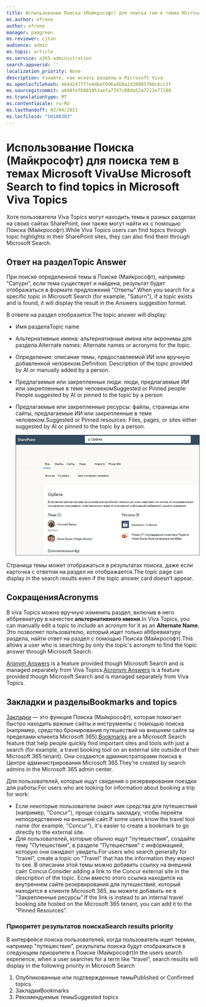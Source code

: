 ```yaml
---
title: Использование Поиска (Майкрософт) для поиска тем в темах Microsoft Viva
ms.author: efrene
author: efrene
manager: pamgreen
ms.reviewer: cjtan
audience: admin
ms.topic: article
ms.service: o365-administration
search.appverid: ''
localization_priority: None
description: Узнайте, как искать разделы в Microsoft Viva.
ms.openlocfilehash: 484d2477f7e4dbef096a4b8a2d30095708c6cc3f
ms.sourcegitcommit: a048fefb081953aefa7747c08da52a7722e77288
ms.translationtype: MT
ms.contentlocale: ru-RU
ms.lasthandoff: 02/04/2021
ms.locfileid: "50108303"
---
```

# <a name="use-microsoft-search-to-find-topics-in-microsoft-viva-topics"></a><span data-ttu-id="ea77d-103">Использование Поиска (Майкрософт) для поиска тем в темах Microsoft Viva</span><span class="sxs-lookup"><span data-stu-id="ea77d-103">Use Microsoft Search to find topics in Microsoft Viva Topics</span></span>

<span data-ttu-id="ea77d-104">Хотя пользователи Viva Topics могут находить темы в разных разделах на своих сайтах SharePoint, они также могут найти их с помощью Поиска (Майкрософт).</span><span class="sxs-lookup"><span data-stu-id="ea77d-104">While Viva Topics users can find topics through topic highlights in their SharePoint sites, they can also find them through Microsoft Search.</span></span> 

## <a name="topic-answer"></a><span data-ttu-id="ea77d-105">Ответ на раздел</span><span class="sxs-lookup"><span data-stu-id="ea77d-105">Topic Answer</span></span>

<span data-ttu-id="ea77d-106">При поиске определенной темы в Поиске (Майкрософт), например "Сатурн", если тема существует и найдена, результат будет отображаться в формате предложений "Ответы".</span><span class="sxs-lookup"><span data-stu-id="ea77d-106">When you search for a specific topic in Microsoft Search (for example, "Saturn"), if a topic exists and is found, it will display the result in the Answers suggestion format.</span></span>

<span data-ttu-id="ea77d-107">В ответе на раздел отобразится:</span><span class="sxs-lookup"><span data-stu-id="ea77d-107">The topic answer will display:</span></span>
- <span data-ttu-id="ea77d-108">Имя раздела</span><span class="sxs-lookup"><span data-stu-id="ea77d-108">Topic name</span></span>
- <span data-ttu-id="ea77d-109">Альтернативные имена: альтернативные имена или акронимы для раздела.</span><span class="sxs-lookup"><span data-stu-id="ea77d-109">Alternate names: Alternate names or acronyms for the topic.</span></span>
- <span data-ttu-id="ea77d-110">Определение: описание темы, предоставляемой ИИ или вручную добавленной человеком.</span><span class="sxs-lookup"><span data-stu-id="ea77d-110">Definition: Description of the topic provided by AI or manually added by a person.</span></span>
- <span data-ttu-id="ea77d-111">Предлагаемые или закрепленные люди: люди, предлагаемые ИИ или закрепленные в теме человеком</span><span class="sxs-lookup"><span data-stu-id="ea77d-111">Suggested or Pinned people: People suggested by AI or pinned to the topic by a person</span></span>
- <span data-ttu-id="ea77d-112">Предлагаемые или закрепленные ресурсы: файлы, страницы или сайты, предлагаемые ИИ или закрепленные в теме человеком.</span><span class="sxs-lookup"><span data-stu-id="ea77d-112">Suggested or Pinned resources: Files, pages, or sites either suggested by AI or pinned to the topic by a person.</span></span> 

   ![Тема в поиске](../media/knowledge-management/search-topic-answer.png) 

<span data-ttu-id="ea77d-114">Страница темы может отображаться в результатах поиска, даже если карточка с ответом на раздел не отображается.</span><span class="sxs-lookup"><span data-stu-id="ea77d-114">The topic page can display in the search results even if the topic answer card doesn't appear.</span></span>


## <a name="acronyms"></a><span data-ttu-id="ea77d-115">Сокращения</span><span class="sxs-lookup"><span data-stu-id="ea77d-115">Acronyms</span></span>

<span data-ttu-id="ea77d-116">В viva Topics можно вручную изменить раздел, включив в него аббревиатуру в качестве <b>альтернативного имени.</b></span><span class="sxs-lookup"><span data-stu-id="ea77d-116">In Viva Topics, you can manually edit a topic to include an acronym for it as an <b>Alternate Name</b>.</span></span> <span data-ttu-id="ea77d-117">Это позволяет пользователю, который ищет только аббревиатуру раздела, найти ответ на раздел с помощью Поиска (Майкрософт).</span><span class="sxs-lookup"><span data-stu-id="ea77d-117">This allows a user who is searching by only the topic's acronym to find the topic answer through Microsoft Search.</span></span>

<span data-ttu-id="ea77d-118">[Aronym Answers](https://docs.microsoft.com/microsoftsearch/manage-acronyms) is a feature provided though Microsoft Search and is managed separately from Viva Topics.</span><span class="sxs-lookup"><span data-stu-id="ea77d-118">[Acronym Answers](https://docs.microsoft.com/microsoftsearch/manage-acronyms) is a feature provided though Microsoft Search and is managed separately from Viva Topics.</span></span>

## <a name="bookmarks-and-topics"></a><span data-ttu-id="ea77d-119">Закладки и разделы</span><span class="sxs-lookup"><span data-stu-id="ea77d-119">Bookmarks and topics</span></span>

<span data-ttu-id="ea77d-120">[Закладки](https://docs.microsoft.com/microsoftsearch/manage-bookmarks) — это функция Поиска (Майкрософт), которая помогает быстро находить важные сайты и инструменты с помощью поиска (например, средство бронирования путешествий на внешнем сайте за пределами клиента Microsoft 365).</span><span class="sxs-lookup"><span data-stu-id="ea77d-120">[Bookmarks](https://docs.microsoft.com/microsoftsearch/manage-bookmarks) are a Microsoft Search feature that help people quickly find important sites and tools with just a search (for example, a travel booking tool on an external site outside of their Microsoft 365 tenant).</span></span> <span data-ttu-id="ea77d-121">Они создаются администраторами поиска в Центре администрирования Microsoft 365.</span><span class="sxs-lookup"><span data-stu-id="ea77d-121">They're created by search admins in the Microsoft 365 admin center.</span></span> 

<span data-ttu-id="ea77d-122">Для пользователей, которые ищут сведения о резервирования поездки для работы:</span><span class="sxs-lookup"><span data-stu-id="ea77d-122">For users who are looking for information about booking a trip for work:</span></span>

- <span data-ttu-id="ea77d-123">Если некоторые пользователи знают имя средства для путешествий (например, "Concur"), проще создать закладку, чтобы перейти непосредственно на внешний сайт.</span><span class="sxs-lookup"><span data-stu-id="ea77d-123">If some users know the travel tool name (for example, "Concur"), it's easier to create a bookmark to go directly to the external site.</span></span>
- <span data-ttu-id="ea77d-124">Для пользователей, которые обычно ищут "путешествия", создайте тему "Путешествия", в разделе "Путешествия" с информацией, которую они ожидают увидеть.</span><span class="sxs-lookup"><span data-stu-id="ea77d-124">For users who search generally for "travel", create a topic on "Travel" that has the information they expect to see.</span></span> <span data-ttu-id="ea77d-125">В описании этой темы можно добавить ссылку на внешний сайт Concur.</span><span class="sxs-lookup"><span data-stu-id="ea77d-125">Consider adding a link to the Concur external site in the description of the topic.</span></span> <span data-ttu-id="ea77d-126">Если вместо этого ссылка находится на внутреннем сайте резервирования для путешествий, который находится в клиенте Microsoft 365, вы можете добавить ее в "Закрепленные ресурсы".</span><span class="sxs-lookup"><span data-stu-id="ea77d-126">If the link is instead to an internal travel booking site hosted on the Microsoft 365 tenant, you can add it to the “Pinned Resources”.</span></span>
 
### <a name="search-results-priority"></a><span data-ttu-id="ea77d-127">Приоритет результатов поиска</span><span class="sxs-lookup"><span data-stu-id="ea77d-127">Search results priority</span></span> 
 
<span data-ttu-id="ea77d-128">В интерфейсе поиска пользователей, когда пользователь ищет термин, например "путешествия", результаты поиска будут отображаться в следующем приоритете в Поиске (Майкрософт)</span><span class="sxs-lookup"><span data-stu-id="ea77d-128">In the users search experience, when a user searches for a term like “travel”, search results will display in the following priority in Microsoft Search</span></span>
1. <span data-ttu-id="ea77d-129">Опубликованные или подтвержденные темы</span><span class="sxs-lookup"><span data-stu-id="ea77d-129">Published or Confirmed topics</span></span> 
2. <span data-ttu-id="ea77d-130">Закладки</span><span class="sxs-lookup"><span data-stu-id="ea77d-130">Bookmarks</span></span>
3. <span data-ttu-id="ea77d-131">Рекомендуемые темы</span><span class="sxs-lookup"><span data-stu-id="ea77d-131">Suggested topics</span></span> 




